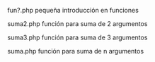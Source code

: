 fun?.php 
pequeña introducción en funciones

suma2.php 
función para suma de 2 argumentos

suma3.php 
función para suma de 3 argumentos

suma.php 
función para suma de n argumentos
